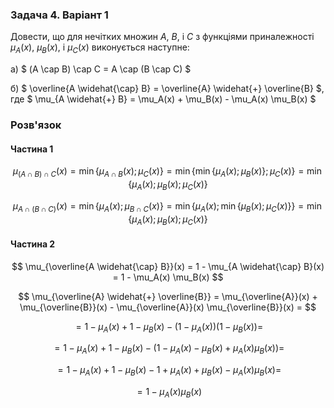 ### Задача 4. Варіант 1 

Довести, що для нечітких множин $A$, $B$, і $C$ з функціями приналежності $\mu_A(x)$, $\mu_B(x)$, і $\mu_C(x)$ виконується наступне:

а) $ (A \cap B) \cap C = A \cap (B \cap C) $

б) $ \overline{A \widehat{\cap} B} = \overline{A} \widehat{+} \overline{B} $, где $ \mu_{A \widehat{+} B} = \mu_A(x) + \mu_B(x) - \mu_A(x) \mu_B(x) $

### Розв'язок

#### Частина 1

$$ \mu_{(A \cap B) \cap C}(x) = \min\{ \mu_{A \cap B }(x);  \mu_{C}(x)\} = 
\min \{ \min\{\mu_{A}(x);  \mu_{B}(x)\};  \mu_{C}(x)\}  = 
\min \{ \mu_{A}(x);  \mu_{B}(x);  \mu_{C}(x)\} 
$$

$$ \mu_{A \cap (B \cap C)}(x) = \min\{ \mu_{A}(x); \mu_{B \cap C }(x)\} = 
\min \{ \mu_{A}(x); \min\{\mu_{B}(x);  \mu_{C}(x)\}\}  = 
\min \{ \mu_{A}(x);  \mu_{B}(x);  \mu_{C}(x)\} 
$$


#### Частина 2

$$ \mu_{\overline{A \widehat{\cap} B}}(x) = 1 - \mu_{A \widehat{\cap} B}(x) =  1 - \mu_A(x) \mu_B(x) $$

$$ \mu_{\overline{A} \widehat{+} \overline{B}} = \mu_{\overline{A}}(x) + \mu_{\overline{B}}(x) - \mu_{\overline{A}}(x) \mu_{\overline{B}}(x) = $$

$$ = 1 - \mu_A(x) + 1 - \mu_B(x) -  (1 - \mu_A(x))  (1 - \mu_B(x)) = $$

$$ = 1 - \mu_A(x) + 1 - \mu_B(x) -  (1 - \mu_A(x) - \mu_B(x) + \mu_A(x) \mu_B(x)) = $$

$$ = 1 - \mu_A(x) + 1 - \mu_B(x) -  1 + \mu_A(x) + \mu_B(x) - \mu_A(x) \mu_B(x) = $$

$$ = 1 - \mu_A(x) \mu_B(x)$$